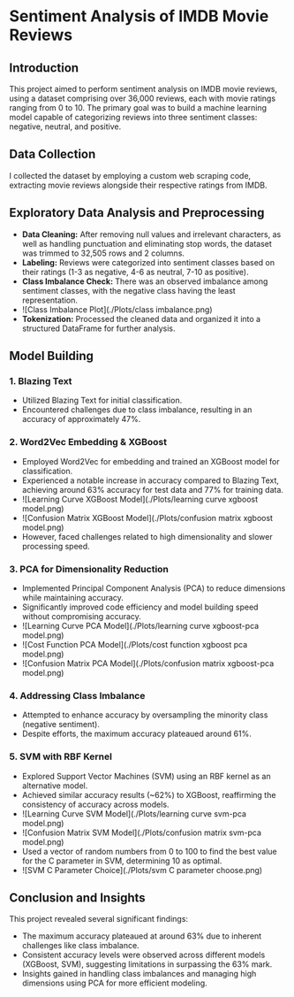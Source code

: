 # Sentiment Analysis of IMDB Movie Reviews

## Introduction
This project aimed to perform sentiment analysis on IMDB movie reviews, using a dataset comprising over 36,000 reviews, each with movie ratings ranging from 0 to 10. The primary goal was to build a machine learning model capable of categorizing reviews into three sentiment classes: negative, neutral, and positive.

## Data Collection
I collected the dataset by employing a custom web scraping code, extracting movie reviews alongside their respective ratings from IMDB.

## Exploratory Data Analysis and Preprocessing
- **Data Cleaning:** After removing null values and irrelevant characters, as well as handling punctuation and eliminating stop words, the dataset was trimmed to 32,505 rows and 2 columns.
- **Labeling:** Reviews were categorized into sentiment classes based on their ratings (1-3 as negative, 4-6 as neutral, 7-10 as positive).
- **Class Imbalance Check:** There was an observed imbalance among sentiment classes, with the negative class having the least representation.
- ![Class Imbalance Plot](./Plots/class imbalance.png)
- **Tokenization:** Processed the cleaned data and organized it into a structured DataFrame for further analysis.

## Model Building
### 1. Blazing Text
- Utilized Blazing Text for initial classification.
- Encountered challenges due to class imbalance, resulting in an accuracy of approximately 47%.

### 2. Word2Vec Embedding & XGBoost
- Employed Word2Vec for embedding and trained an XGBoost model for classification.
- Experienced a notable increase in accuracy compared to Blazing Text, achieving around 63% accuracy for test data and 77% for training data.
- ![Learning Curve XGBoost Model](./Plots/learning curve xgboost model.png)
- ![Confusion Matrix XGBoost Model](./Plots/confusion matrix xgboost model.png)
- However, faced challenges related to high dimensionality and slower processing speed.

### 3. PCA for Dimensionality Reduction
- Implemented Principal Component Analysis (PCA) to reduce dimensions while maintaining accuracy.
- Significantly improved code efficiency and model building speed without compromising accuracy.
- ![Learning Curve PCA Model](./Plots/learning curve xgboost-pca model.png)
- ![Cost Function PCA Model](./Plots/cost function xgboost pca model.png)
- ![Confusion Matrix PCA Model](./Plots/confusion matrix xgboost-pca model.png)

### 4. Addressing Class Imbalance
- Attempted to enhance accuracy by oversampling the minority class (negative sentiment).
- Despite efforts, the maximum accuracy plateaued around 61%.

### 5. SVM with RBF Kernel
- Explored Support Vector Machines (SVM) using an RBF kernel as an alternative model.
- Achieved similar accuracy results (~62%) to XGBoost, reaffirming the consistency of accuracy across models.
- ![Learning Curve SVM Model](./Plots/learning curve svm-pca model.png)
- ![Confusion Matrix SVM Model](./Plots/confusion matrix svm-pca model.png)
- Used a vector of random numbers from 0 to 100 to find the best value for the C parameter in SVM, determining 10 as optimal.
- ![SVM C Parameter Choice](./Plots/svm C parameter choose.png)

## Conclusion and Insights
This project revealed several significant findings:
- The maximum accuracy plateaued at around 63% due to inherent challenges like class imbalance.
- Consistent accuracy levels were observed across different models (XGBoost, SVM), suggesting limitations in surpassing the 63% mark.
- Insights gained in handling class imbalances and managing high dimensions using PCA for more efficient modeling.
